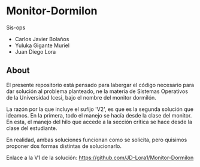 # Monitor-Dormilon
Sis-ops

- Carlos Javier Bolaños
- Yuluka Gigante Muriel
- Juan Diego Lora

## About

El presente repositorio está pensado para labergar el código necesario para dar solución al problema planteado, ne la materia de Sistemas Operativos de la Universidad Icesi, bajo el nombre del monitor dormilón.

La razón por la que incluye el sufijo 'V2', es que es la segunda solución que ideamos. En la primera, todo el manejo se hacía desde la clase del monitor. En esta, el manejo del hilo que accede a la sección crítica se hace desde la clase del estudiante.

En realidad, ambas soluciones funcionan como se solicita, pero quisimos proponer dos formas distintas de solucionarlo.

Enlace a la V1 de la solución: https://github.com/JD-Lora1/Monitor-Dormilon